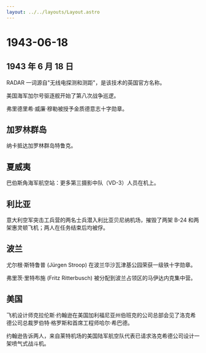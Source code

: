 ```yaml
---
layout: ../../layouts/Layout.astro
---
```


# 1943-06-18

## 1943 年 6 月 18 日

RADAR 一词源自"无线电探测和测距"，是该技术的英国官方名称。

美国海军加尔号驱逐舰开始了第八次战争巡逻。

弗里德里希·威廉·穆勒被授予金质德意志十字勋章。

## 加罗林群岛

纳卡抵达加罗林群岛特鲁克。

## 夏威夷

巴伯斯角海军航空站：更多第三摄影中队（VD-3）人员在机上。

## 利比亚

意大利空军突击工兵营的两名士兵潜入利比亚贝尼纳机场，摧毁了两架 B-24
和两架惠灵顿飞机；两人在任务结束后均被俘。

## 波兰

尤尔根·斯特鲁普 (Jürgen Stroop) 在波兰华沙瓦津基公园荣获一级铁十字勋章。

弗里茨·里特布施 (Fritz Ritterbusch)
被分配到波兰占领区的马伊达内克集中营。

## 美国

飞机设计师克拉伦斯·约翰逊在美国加利福尼亚州伯班克的公司总部会见了洛克希德公司总裁罗伯特·格罗斯和首席工程师哈尔·希巴德。

约翰逊告诉两人，来自莱特机场的美国陆军航空队代表已请求洛克希德公司设计一架喷气式战斗机。